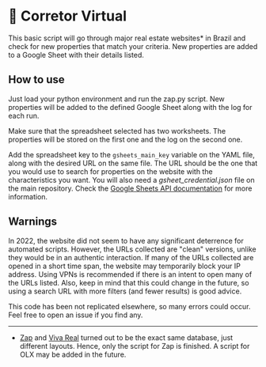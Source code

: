 # 🏡 Corretor Virtual

This basic script will go through major real estate websites* in Brazil and check for new properties that match your criteria.
New properties are added to a Google Sheet with their details listed.

## How to use
Just load your python environment and run the zap.py script. New properties will be added to the defined Google Sheet along with the log for each run.

Make sure that the spreadsheet selected has two worksheets. The properties will be stored on the first one and the log on the second one.

Add the spreadsheet key to the `gsheets_main_key` variable on the YAML file, along with the desired URL on the same file. The URL should be the one that you would use to search for properties on the website with the characteristics you want.
You will also need a *gsheet_credential.json* file on the main repository. Check the [Google Sheets API documentation](https://developers.google.com/sheets/api/quickstart/python) for more information.
## Warnings

In 2022, the website did not seem to have any significant deterrence for automated scripts. However, the URLs collected are "clean" versions, unlike they would be in an authentic interaction. If many of the URLs collected are opened in a short time span, the website may temporarily block your IP address. Using VPNs is recommended if there is an intent to open many of the URLs listed. Also, keep in mind that this could change in the future, so using a search URL with more filters (and fewer results) is good advice.

This code has been not replicated elsewhere, so many errors could occur. Feel free to open an issue if you find any.

<hr>

* [Zap](https://www.zapimoveis.com.br/) and [Viva Real](https://www.vivareal.com.br/) turned out to be the exact same database, just different layouts. Hence, only the script for Zap is finished. A script for OLX may be added in the future.
